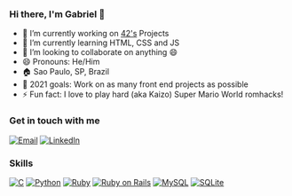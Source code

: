 ### Hi there, I'm Gabriel 👋

- 🔭 I’m currently working on [42's](https://www.42sp.org.br/) Projects
- 🌱 I’m currently learning HTML, CSS and JS
- 👯 I’m looking to collaborate on anything 😄
- 😄 Pronouns: He/Him
- 🏠 Sao Paulo, SP, Brazil
- 🥅 2021 goals: Work on as many front end projects as possible
- ⚡ Fun fact: I love to play hard (aka Kaizo) Super Mario World romhacks!

### Get in touch with me

[![Email](https://img.shields.io/badge/Gmail-D14836?style=for-the-badge&logo=gmail&logoColor=white)](mailto:gscmonteiro@gmail.com "Email")
[![LinkedIn](https://img.shields.io/badge/LinkedIn-0077B5?style=for-the-badge&logo=linkedin&logoColor=white)](https://www.linkedin.com/in/gabriel-s-c-monteiro-908935130/ "LinkedIn")

### Skills

[![C](https://img.shields.io/badge/C-00599C?style=for-the-badge&logo=c&logoColor=white)](https://www.learn-c.org/)
[![Python](https://img.shields.io/badge/Python-14354C?style=for-the-badge&logo=python&logoColor=white)](https://www.python.org/)
[![Ruby](https://img.shields.io/badge/Ruby-CC342D?style=for-the-badge&logo=ruby&logoColor=white)](https://www.ruby-lang.org/en/)
[![Ruby on Rails](https://img.shields.io/badge/Ruby_on_Rails-CC0000?style=for-the-badge&logo=ruby-on-rails&logoColor=white)](https://rubyonrails.org/)
[![MySQL](https://img.shields.io/badge/MySQL-00000F?style=for-the-badge&logo=mysql&logoColor=white)](https://www.mysql.com/)
[![SQLite](https://img.shields.io/badge/SQLite-07405E?style=for-the-badge&logo=sqlite&logoColor=white)](https://www.sqlite.org/index.html)
